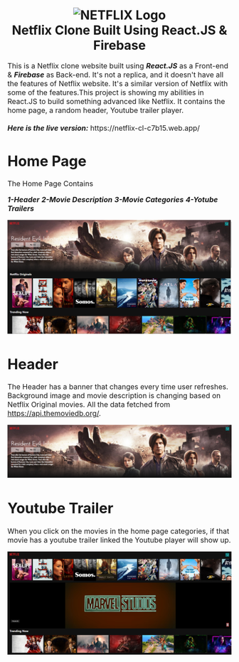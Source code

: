 <h1 align="center">
  <img title="Netflix" src="https://fhsknightlife.com/wp-content/uploads/2020/04/uVASXqvMzyUrAPfSn9pMtxOC7s89ulzdDKBdtqCP.png" alt="NETFLIX Logo" width="400" />
  <br>
  Netflix Clone Built Using React.JS & Firebase
</h1>

<p><font size="3">
  This is a Netflix clone website built using <strong><em>React.JS</em></strong> as a Front-end & <strong><em>Firebase</em></strong> as Back-end. It's not a replica, and it     doesn't have all the features of Netflix website. It's a similar version of Netflix with some of the features.This project is showing my abilities in React.JS to build something advanced like Netflix. It contains the home page, a random header, Youtube trailer player.
  <br><br> 
  <strong><em>Here is the live version:</em></strong> https://netflix-cl-c7b15.web.app/ 
</p>
 
# Home Page
  The Home Page Contains
  
  ***1-Header***
  ***2-Movie Description***
  ***3-Movie Categories***
  ***4-Yotube Trailers***
  
 <div align="center"><a name="menu"></a>

<img src="./public/images/1.PNG">

</div>

# Header

The Header has a banner that changes every time user refreshes. Background image and movie description is changing based on Netflix Original movies. All the data fetched from https://api.themoviedb.org/.

<div align="center"><a name="menu"></a>

<img src="./public/images/2.PNG">

</div>

# Youtube Trailer

When you click on the movies in the home page categories, if that movie has a youtube trailer linked the Youtube player will show up.

<div align="center"><a name="menu"></a>

<img src="./public/images/3.PNG">

</div>




